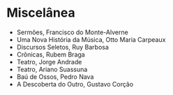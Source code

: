 # Miscelânea
* Sermões, Francisco do Monte-Alverne
* Uma Nova História da Música, Otto Maria Carpeaux
* Discursos Seletos, Ruy Barbosa 
* Crônicas, Rubem Braga 
* Teatro, Jorge Andrade
* Teatro, Ariano Suassuna 
* Baú de Ossos, Pedro Nava
* A Descoberta do Outro, Gustavo Corção
